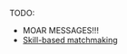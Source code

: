 TODO:
- MOAR MESSAGES!!!
- [Skill-based matchmaking](https://www.tiktok.com/@.al1vebutdead/video/7196092813556157738)